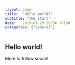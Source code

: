 ```yaml
---
layout: page
title:  "Hello world!"
subtitle: "The start"
date:   2019-01-29 20:56 +0100
categories: ["general"]
---
```


## Hello world!
More to follow sooon!
